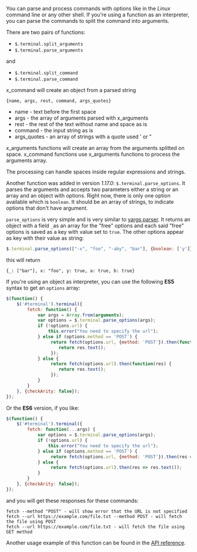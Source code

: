 You can parse and process commands with options like in the *Linux* command line or any other shell.
If you're using a function as an interpreter, you can parse the commands to split the command into arguments.

There are two pairs of functions:

* `$.terminal.split_arguments`
* `$.terminal.parse_arguments`

and

* `$.terminal.split_command`
* `$.terminal.parse_command`

x_command will create an object from a parsed string

```
{name, args, rest, command, args_quotes}
```

* name - text before the first space
* args - the array of arguments parsed with x_arguments
* rest - the rest of the text without name and space as is
* command - the input string as is
* args_quotes - an array of strings with a quote used ' or "

x_arguments functions will create an array from the arguments splitted on space. x_command functions use x_arguments functions to process the arguments array.

The processing can handle spaces inside regular expressions and strings.

Another function was added in version *1.17.0*: `$.terminal.parse_options`. It parses the arguments and accepts two parameters either a string or an array and an object with options. Right now, there is only one option available which is `boolean`. It should be an array of strings, to indicate options that don't have argument.

`parse_options` is very simple and is very similar to [yargs parser](https://www.npmjs.com/package/yargs-parse). It returns an object with a field `_`as an array for the "free" options and each said "free" options is saved as a key with value set to `true`. The other options appear as key with their value as string:

```javascript
$.terminal.parse_options(["-x", "foo", "-aby", "bar"], {boolean: ['y']});
```

this will return

```
{_: ["bar"], x: "foo", y: true, a: true, b: true}
```

If you're using an object as interpreter, you can use the following **ES5** syntax to get an `options` array:
```javascript
$(function() {
    $('#terminal').terminal({
        fetch: function() {
            var args = Array.from(arguments);
            var options = $.terminal.parse_options(args);
            if (!options.url) {
                this.error("You need to specify the url");
            } else if (options.method == 'POST') {
                 return fetch(options.url, {method: 'POST'}).then(function(res) {
                    return res.text();
                 });
            } else {
                 return fetch(options.url).then(function(res) {
                    return res.text();
                 });
            }
        }
    }, {checkArity: false});
});
```

Or the **ES6** version, if you like:

```javascript
$(function() {
    $('#terminal').terminal({
        fetch: function(...args) {
            var options = $.terminal.parse_options(args);
            if (!options.url) {
                this.error("You need to specify the url");
            } else if (options.method == 'POST') {
                 return fetch(options.url, {method: 'POST'}).then(res => res.text());
            } else {
                 return fetch(options.url).then(res => res.text());
            }
        }
    }, {checkArity: false});
});
```

and you will get these responses for  these commands:

```
fetch --method "POST" - will show error that the URL is not specified
fetch --url https://example.com/file.txt --method POST - will fetch the file using POST
fetch --url https://example.com/file.txt - will fetch the file using GET method
```

Another usage example of this function can be found in the [API reference](https://terminal.jcubic.pl/api_reference.php#parse_options).
